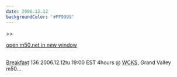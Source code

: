 ```yaml
---
date: 2006.12.12
backgroundColor: '#FF9999'
---
```


\>>

[open m50.net in new window](http://m50.net/)

[  
Breakfast](http://www.anal0g.org/breakfast/) 136 2006.12.12tu 19:00 EST 4hours @ [WCKS](http://www.thewhale.org/), Grand Valley  
m50...